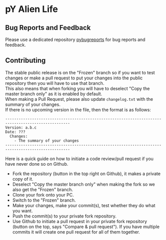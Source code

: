 # pY Alien Life
## Bug Reports and Feedback

Please use a dedicated repository [pybugreports](https://github.com/pyanodon/pybugreports) for bug reports and feedback.

## Contributing

The stable public release is on the "Frozen" branch so if you want to test changes or make a pull request to put your changes into the public repository then you will have to use that branch.  
This also means that when forking you will have to deselect "Copy the master branch only" as it is enabled by default.  
When making a Pull Request, please also update `changelog.txt` with the summary of your changes.  
If there is no upcoming version in the file, then the format is as follows:
```
---------------------------------------------------------------------------------------------------
Version: a.b.c
Date: ???
  Changes:
    - The summary of your changes
---------------------------------------------------------------------------------------------------
```

Here is a quick guide on how to initiate a code review/pull request if you have never done so on Github.
  - Fork the repository (button in the top right on Github), it makes a private copy of it.
  - Deselect "Copy the master branch only" when making the fork so we also get the "Frozen" branch.
  - Clone your fork onto your PC.
  - Switch to the "Frozen" branch.
  - Make your changes, make your commit(s), test whether they do what you want.
  - Push the commit(s) to your private fork repository.
  - Use Github to initiate a pull request in your private fork repository (button on the top, says "Compare & pull request"). If you have multiple commits it will create one pull request for all of them together.
